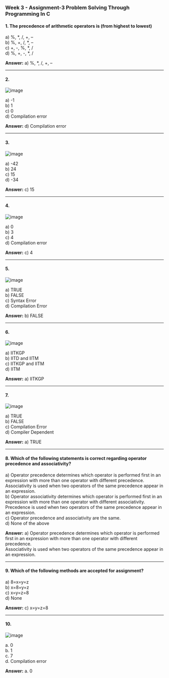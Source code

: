 ### Week 3 - Assignment-3 Problem Solving Through Programming In C

#### 1. The precedence of arithmetic operators is (from highest to lowest)
a) %, *, /, +, –  
b) %, +, /, *, –  
c) +, -, %, *, /  
d) %, +, -, *, /  

**Answer:** a) %, *, /, +, –

---

#### 2. 
![image](https://github.com/user-attachments/assets/b57c8bd9-e1d4-4374-8e8c-0068346456b3)

a) -1  
b) 1  
c) 0  
d) Compilation error  

**Answer:** d) Compilation error  

---

#### 3. 
![image](https://github.com/user-attachments/assets/7c87a78e-c572-4ea4-9425-c1b3beb09698)

a) -42  
b) 24  
c) 15  
d) -34  

**Answer:** c) 15   

---

#### 4. 
![image](https://github.com/user-attachments/assets/a61e35e9-d18f-4f48-b006-692ea94c3851)

a) 0  
b) 3  
c) 4  
d) Compilation error  

**Answer:** c) 4  

---

#### 5.
![image](https://github.com/user-attachments/assets/2026d244-f0d6-48c6-a2e1-daaba41f7700)

a) TRUE  
b) FALSE  
c) Syntax Error  
d) Compilation Error  

**Answer:** b) FALSE   

---

#### 6.
![image](https://github.com/user-attachments/assets/46219155-97d8-444e-864f-68623adef079)

a) IITKGP  
b) IITD and IITM  
c) IITKGP and IITM  
d) IITM  

**Answer:** a) IITKGP  


---

#### 7.
![image](https://github.com/user-attachments/assets/b7609e61-ec37-4ef8-bc1e-17e8e26f600a)

a) TRUE  
b) FALSE  
c) Compilation Error  
d) Compiler Dependent  

**Answer:** a) TRUE 

---

#### 8. Which of the following statements is correct regarding operator precedence and associativity?
a) Operator precedence determines which operator is performed first in an expression with more than one operator with different precedence.  
   Associativity is used when two operators of the same precedence appear in an expression.  
b) Operator associativity determines which operator is performed first in an expression with more than one operator with different associativity.  
   Precedence is used when two operators of the same precedence appear in an expression.  
c) Operator precedence and associativity are the same.  
d) None of the above  

**Answer:** a) Operator precedence determines which operator is performed first in an expression with more than one operator with different precedence.  
Associativity is used when two operators of the same precedence appear in an expression.  

---

#### 9. Which of the following methods are accepted for assignment?
a) 8=x=y=z  
b) x=8=y=z  
c) x=y=z=8  
d) None  

**Answer:** c) x=y=z=8  

---

#### 10. 
![image](https://github.com/user-attachments/assets/032eebaf-6ef2-40a3-91cf-eebf23d9cd49)

a. 0  
b. 1  
c. 7  
d. Compilation error  

**Answer:** a. 0  
